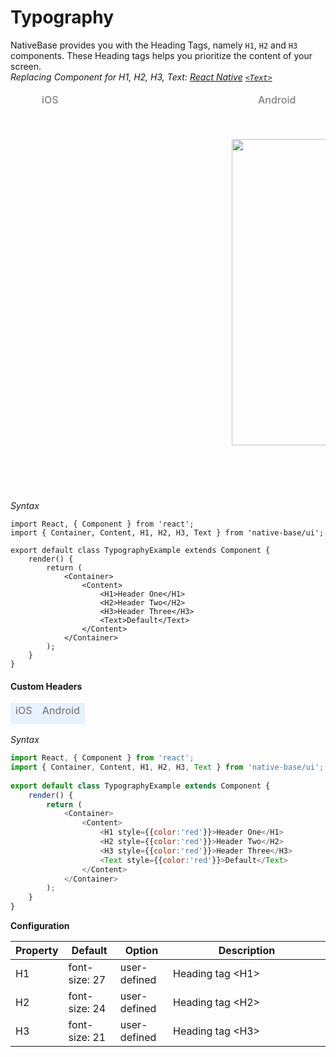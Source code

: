 # Typography

NativeBase provides you with the Heading Tags, namely <code>H1</code>, <code>H2</code> and <code>H3</code> components. These Heading tags helps you prioritize the content of your screen.<br />
*Replacing Component for H1, H2, H3, Text: [React Native](https://facebook.github.io/react-native/) [<code>&lt;Text></code>](https://facebook.github.io/react-native/docs/text.html)*

<table>
<thead>
  <tr style="border-style: hidden;">
    <td style="border-style: hidden;padding-left: 50px"><i class="fa fa-apple fa-5x" style="color: grey"></i>   <span style="color: grey;font-weight: 500">iOS</span></td>
    <td style="padding-left: 50px"><i class="fa fa-android fa-5x" style="color: grey"></i>   <span style="color: grey;font-weight: 500">Android</span></td>
  </tr>
</thead>
  <thead>
    <tr style="border-style: hidden">
      <th style="border-style: hidden"><div style="background: url(../assets/iphone.png) no-repeat; padding: 63px 20px 100px 18px; width: 292px"><img src="https://raw.githubusercontent.com/GeekyAnts/NativeBase-KitchenSink/0.5.13/Screenshots/iOS/typography.png" alt="" /></div></th>
      <th><div style="background: url(../assets/android.png) no-repeat; padding: 45px 118px 68px 0px; background-size: 292px 576px;"><img height="490" width="266" src="https://raw.githubusercontent.com/GeekyAnts/NativeBase-KitchenSink/0.5.13/Screenshots/android/typography.png" alt="" /></div></th>
    </tr>
  </thead>
</table>

*Syntax*

<pre class="line-numbers"><code class="language-jsx">import React, { Component } from 'react';
import { Container, Content, H1, H2, H3, Text } from 'native-base/ui';
​
export default class TypographyExample extends Component {
    render() {
        return (
            &lt;Container>
                &lt;Content>
                    &lt;H1>Header One&lt;/H1>
                    &lt;H2>Header Two&lt;/H2>
                    &lt;H3>Header Three&lt;/H3>
                    &lt;Text>Default&lt;/Text>
                &lt;/Content>
            &lt;/Container>
        );
    }
}</code></pre>

#### Custom Headers
<table>
  <thead>
    <tr style="border-style: hidden;background-color: #E8F1FF">
      <td style="border-style: hidden;"><i class="fa fa-apple fa-5x" style="color: grey"></i>   <span style="color: grey;font-weight: 500">iOS</span></td>
      <td><i class="fa fa-android fa-5x" style="color: grey"></i>   <span style="color: grey;font-weight: 500">Android</span></td>
    </tr>
  </thead>
  <thead>
    <tr style="border-style: hidden;background-color: #E8F1FF">
      <th style="border-style: hidden;">
        <img src="{{('../assets/ios/components/typography/custom.png')}}" alt="" /></th>
      <th>
        <img src="{{('../assets/ios/components/typography/custom.png')}}" alt="" /></th>
    </tr>
  </thead>
</table>

*Syntax*

```js
import React, { Component } from 'react';
import { Container, Content, H1, H2, H3, Text } from 'native-base/ui';
​
export default class TypographyExample extends Component {
    render() {
        return (
            <Container>
                <Content>
                    <H1 style={{color:'red'}}>Header One</H1>
                    <H2 style={{color:'red'}}>Header Two</H2>
                    <H3 style={{color:'red'}}>Header Three</H3>
                    <Text style={{color:'red'}}>Default</Text>
                </Content>
            </Container>
        );
    }
}
```

**Configuration**
<table class="table table-bordered">
        <thead>
            <tr>
                <th>Property</th>
                <th>Default</th>
                <th>Option</th>
                <th width="50%">Description</th>
            </tr>
        </thead>
        <tbody>
            <tr>
                <td>H1</td>
                <td>font-size: 27</td>
                <td>user-defined</td>
                <td>Heading tag &lt;H1></td>
            </tr>
            <tr>
                <td>H2</td>
                <td>font-size: 24</td>
                <td>user-defined</td>
                <td>Heading tag &lt;H2></td>
            </tr>
            <tr>
                <td>H3</td>
                <td>font-size: 21</td>
                <td>user-defined</td>
                <td>Heading tag &lt;H3></td>
            </tr>
        </tbody>
    </table>
